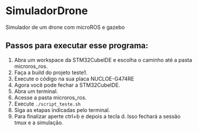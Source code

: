 # SimuladorDrone
Simulador de um drone com microROS e gazebo

## Passos para executar esse programa:

1. Abra um workspace da STM32CubeIDE e escolha o caminho até a pasta microros_ros.
2. Faça a build do projeto teste1.
3. Execute o código na sua placa  NUCLOE-G474RE
4. Agora você pode fechar a STM32CubeIDE.
5. Abra um terminal.
6. Acesse a pasta microros_ros.
7. Execute ``` ./script_teste.sh ```
8. Siga as etapas indicadas pelo terminal.
9. Para finalizar aperte ctrl+b e depois a tecla d. Isso fechará a sessão tmux e a simulação.
